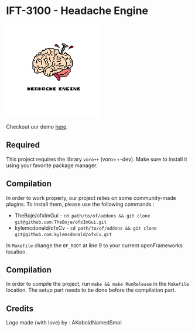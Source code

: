 # IFT-3100 - Headache Engine

![Headache Engine](/data/icon.png)

Checkout our demo [here](https://youtu.be/wJpWPkItxEU).

## Required

This project requires the library `voro++` (voro++-dev). Make sure to install it using your favorite package manager.

## Compilation

In order to work properly, our project relies on some community-made plugins. To install them,
please use the following commands :

- TheBoje/ofxImGui - `cd path/to/of/addons && git clone git@github.com:TheBoje/ofxImGui.git`
- kylemcdonald/ofxCv - `cd path/to/of/addons && git clone git@github.com:kylemcdonald/ofxCv.git`

In `Makefile` change the `OF_ROOT` at line 9 to your current openFrameworks location.

## Compilation

In order to compile the project, run `make && make RunRelease` in the `Makefile` location. The setup part needs to be done before the compilation part.

## Credits

Logo made (with love) by : AKoboldNamedSmol
